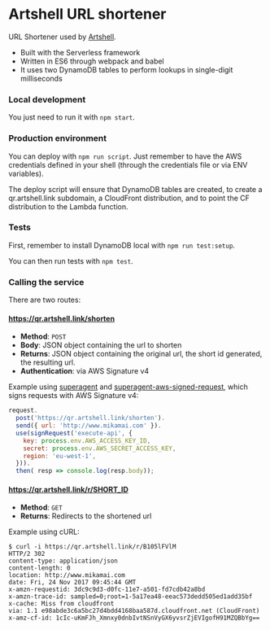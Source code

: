 # Artshell URL shortener

URL Shortener used by [Artshell](http://www.artshell.net).

- Built with the Serverless framework
- Written in ES6 through webpack and babel
- It uses two DynamoDB tables to perform lookups in single-digit milliseconds

### Local development

You just need to run it with `npm start`.

### Production environment

You can deploy with `npm run script`. Just remember to have the AWS credentials defined in your shell (through the credentials file or via ENV variables).

The deploy script will ensure that DynamoDB tables are created, to create a qr.artshell.link subdomain, a CloudFront distribution, and to point the CF distribution to the Lambda function.

### Tests

First, remember to install DynamoDB local with `npm run test:setup`.

You can then run tests with `npm test`.

### Calling the service

There are two routes:

#### https://qr.artshell.link/shorten

- **Method**: `POST`
- **Body**: JSON object containing the url to shorten
- **Returns**: JSON object containing the original url, the short id generated, the resulting url.
- **Authentication**: via AWS Signature v4

Example using [superagent](https://github.com/visionmedia/superagent) and [superagent-aws-signed-request](https://www.npmjs.com/package/superagent-aws-signed-request), which signs requests with AWS Signature v4:

```js
request.
  post('https://qr.artshell.link/shorten').
  send({ url: 'http://www.mikamai.com' }).
  use(signRequest('execute-api', {
    key: process.env.AWS_ACCESS_KEY_ID,
    secret: process.env.AWS_SECRET_ACCESS_KEY,
    region: 'eu-west-1',
  })).
  then( resp => console.log(resp.body));
```

#### https://qr.artshell.link/r/SHORT_ID

- **Method**: `GET`
- **Returns**: Redirects to the shortened url

Example using cURL:

```
$ curl -i https://qr.artshell.link/r/B105lFVlM
HTTP/2 302
content-type: application/json
content-length: 0
location: http://www.mikamai.com
date: Fri, 24 Nov 2017 09:45:44 GMT
x-amzn-requestid: 3dc9c9d3-d0fc-11e7-a501-fd7cdb42a8bd
x-amzn-trace-id: sampled=0;root=1-5a17ea48-eeac573dedd505ed1add35bf
x-cache: Miss from cloudfront
via: 1.1 e98abde3c6a5bc27d4bdd4168baa587d.cloudfront.net (CloudFront)
x-amz-cf-id: 1cIc-uKmFJh_Xmnxy0dnbIvtNSnVyGX6yvsrZjEVIgofH91MZQBbYg==
```
